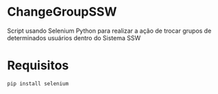 # ChangeGroupSSW
Script usando Selenium Python para realizar a ação de trocar grupos de determinados usuários dentro do Sistema SSW

# Requisitos
`pip install selenium`
